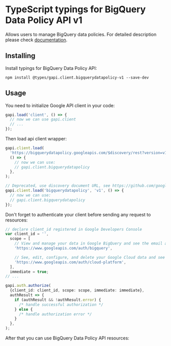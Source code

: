 # TypeScript typings for BigQuery Data Policy API v1

Allows users to manage BigQuery data policies.
For detailed description please check [documentation](https://cloud.google.com/bigquery/docs/column-data-masking).

## Installing

Install typings for BigQuery Data Policy API:

```
npm install @types/gapi.client.bigquerydatapolicy-v1 --save-dev
```

## Usage

You need to initialize Google API client in your code:

```typescript
gapi.load('client', () => {
  // now we can use gapi.client
  // ...
});
```

Then load api client wrapper:

```typescript
gapi.client.load(
  'https://bigquerydatapolicy.googleapis.com/$discovery/rest?version=v1',
  () => {
    // now we can use:
    // gapi.client.bigquerydatapolicy
  },
);
```

```typescript
// Deprecated, use discovery document URL, see https://github.com/google/google-api-javascript-client/blob/master/docs/reference.md#----gapiclientloadname----version----callback--
gapi.client.load('bigquerydatapolicy', 'v1', () => {
  // now we can use:
  // gapi.client.bigquerydatapolicy
});
```

Don't forget to authenticate your client before sending any request to resources:

```typescript
// declare client_id registered in Google Developers Console
var client_id = '',
  scope = [
    // View and manage your data in Google BigQuery and see the email address for your Google Account
    'https://www.googleapis.com/auth/bigquery',

    // See, edit, configure, and delete your Google Cloud data and see the email address for your Google Account.
    'https://www.googleapis.com/auth/cloud-platform',
  ],
  immediate = true;
// ...

gapi.auth.authorize(
  {client_id: client_id, scope: scope, immediate: immediate},
  authResult => {
    if (authResult && !authResult.error) {
      /* handle successful authorization */
    } else {
      /* handle authorization error */
    }
  },
);
```

After that you can use BigQuery Data Policy API resources: <!-- TODO: make this work for multiple namespaces -->

```typescript

```
